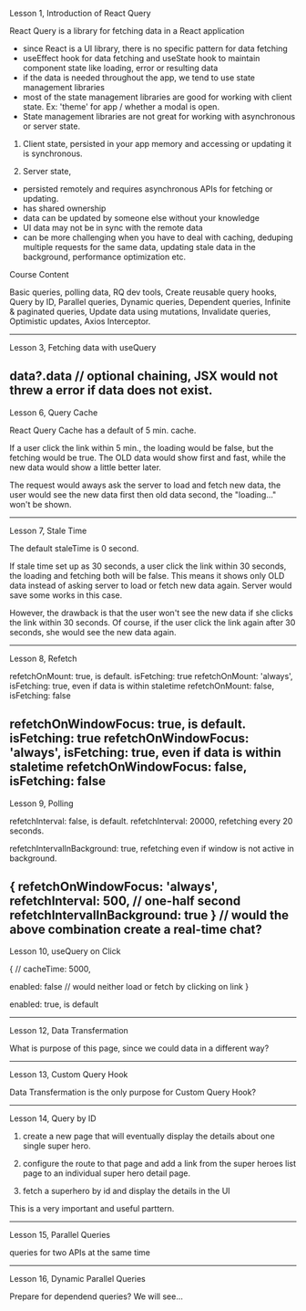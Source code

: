 Lesson 1, Introduction of React Query

React Query is a library for fetching data in a React application

* since React is a UI library, there is no specific pattern for data fetching
* useEffect hook for data fetching and useState hook to maintain component state like loading, error or resulting data
* if the data is needed throughout the app, we tend to use state management libraries
* most of the state management libraries are good for working with client state.
Ex: 'theme' for app / whether a modal is open.
* State management libraries are not great for working with asynchronous or server state.

1. Client state, persisted in your app memory and accessing or updating it is synchronous.

2. Server state, 
* persisted remotely and requires asynchronous APIs for fetching or updating.
* has shared ownership
* data can be updated by someone else without your knowledge
* UI data may not be in sync with the remote data
* can be more challenging when you have to deal with caching, deduping multiple requests for the same data, updating stale data in the background, performance optimization etc.

Course Content

Basic queries, polling data, RQ dev tools, Create reusable query hooks, Query by ID, Parallel queries, Dynamic queries, Dependent queries, Infinite & paginated queries, Update data using mutations, Invalidate queries, Optimistic updates, Axios Interceptor. 

--------------------------------------------------------------------------------------

Lesson 3, Fetching data with useQuery

data?.data 
// optional chaining, JSX would not threw a error if data does not exist.
--------------------------------------------------------------------

Lesson 6, Query Cache

React Query Cache has a default of 5 min. cache.

If a user click the link within 5 min., the loading would be false, but the fetching would be true. The OLD data would show first and fast, while the new data would show a little better later.

The request would aways ask the server to load and fetch new data, the user would see the new data first then old data second, the "loading..." won't be shown.

------------------------------------------------------------------------------------

Lesson 7, Stale Time

The default staleTime is 0 second.

If stale time set up as 30 seconds, a user click the link within 30 seconds, the loading and fetching both will be false. This means it shows only OLD data instead of asking server to load or fetch new data again. Server would save some works in this case. 

However, the drawback is that the user won't see the new data if she clicks the link within 30 seconds. Of course, if the user click the link again after 30 seconds, she would see the new data again.

------------------------------------------------------------------------------------

Lesson 8, Refetch

refetchOnMount: true, is default. isFetching: true
refetchOnMount: 'always', isFetching: true, even if data is within staletime
refetchOnMount: false, isFetching: false

refetchOnWindowFocus: true, is default. isFetching: true
refetchOnWindowFocus: 'always', isFetching: true, even if data is within staletime
refetchOnWindowFocus: false, isFetching: false
-----------------------------------------------------------------------------------

Lesson 9, Polling

refetchInterval: false, is default.
refetchInterval: 20000, refetching every 20 seconds.

refetchIntervalInBackground: true, refetching even if window is not active in background.

{
refetchOnWindowFocus: 'always',
refetchInterval: 500, // one-half second
refetchIntervalInBackground: true
}
// would the above combination create a real-time chat?
------------------------------------------------------------------------------------

Lesson 10, useQuery on Click

{
  // cacheTime: 5000,

  enabled: false
  // would neither load or fetch by clicking on link
}

enabled: true, is default

-----------------------------------------------------------------------------------

Lesson 12, Data Transfermation

What is purpose of this page, since we could data in a different way? 

---------------------------------------------------------------------------------

Lesson 13, Custom Query Hook

Data Transfermation is the only purpose for Custom Query Hook?

-----------------------------------------------------------------------------

Lesson 14, Query by ID

1. create a new page that will eventually display the details about one single super hero.

2. configure the route to that page and add a link from the super heroes list page to an individual super hero detail page.

3. fetch a superhero by id and display the details in the UI

This is a very important and useful parttern. 

------------------------------------------------------------------------------

Lesson 15, Parallel Queries

queries for two APIs at the same time

-----------------------------------------------------------------------------

Lesson 16, Dynamic Parallel Queries

Prepare for dependend queries? We will see...